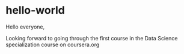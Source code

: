 # hello-world
 Hello everyone,
 
 Looking forward to going through the first course in the Data Science specialization course on coursera.org
